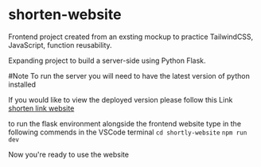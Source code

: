# shorten-website
Frontend project created from an exsting mockup to practice TailwindCSS, JavaScript, function reusability.

Expanding project to build a server-side using Python Flask.

#Note
To run the server you will need to have the latest version of python installed

If you would like to view the deployed version please follow this Link <a href="https://shorten-link-webside.vercel.app/">shorten link website</a>

to run the flask environment alongside the frontend website type in the following commends in the VSCode terminal
`cd shortly-website`
`npm run dev`

Now you're ready to use the website

